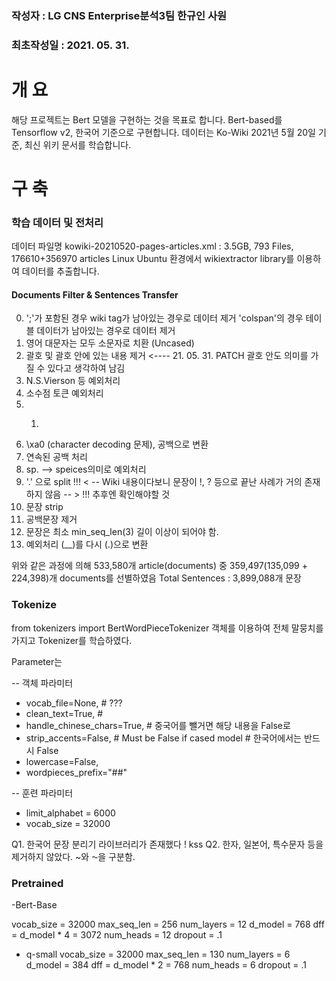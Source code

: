 ### 작성자 : LG CNS Enterprise분석3팀 한규인 사원
### 최초작성일 : 2021. 05. 31.

# 개 요

 해당 프로젝트는 Bert 모델을 구현하는 것을 목표로 합니다.
 Bert-based를 Tensorflow v2, 한국어 기준으로 구현합니다.
 데이터는 Ko-Wiki 2021년 5월 20일 기준, 최신 위키 문서를 학습합니다.

# 구 축

### 학습 데이터 및 전처리

 데이터 파일명
 kowiki-20210520-pages-articles.xml : 3.5GB, 793 Files, 176610+356970 articles
 Linux Ubuntu 환경에서 wikiextractor library를 이용하여 데이터를 추출합니다.

####  Documents Filter & Sentences Transfer

 0. ';'가 포함된 경우 wiki tag가 남아있는 경우로 데이터 제거
    'colspan'의 경우 테이블 데이터가 남아있는 경우로 데이터 제거
 1. 영어 대문자는 모두 소문자로 치환 (Uncased)
 2. 괄호 및 괄호 안에 있는 내용 제거  <---- 21. 05. 31. PATCH 괄호 안도 의미를 가질 수 있다고 생각하여 남김
 3. N.S.Vierson 등 예외처리
 4. 소수점 토큰 예외처리
 5. 1. ~~~, 2. ~~~ 예외처리
 6. \xa0 (character decoding 문제), 공백으로 변환
 7. 연속된 공백 처리
 8. sp. --> speices의미로 예외처리
 9. '.' 으로 split
 !!! < -- Wiki 내용이다보니 문장이 !, ? 등으로 끝난 사례가 거의 존재하지 않음 -- > !!! 추후엔 확인해야할 것
 10. 문장 strip
 11. 공백문장 제거
 12. 문장은 최소 min_seq_len(3) 길이 이상이 되어야 함.
 13. 예외처리 (__)를 다시 (.)으로 변환

 위와 같은 과정에 의해 533,580개 article(documents) 중 359,497(135,099 + 224,398)개 documents를 선별하였음
 Total Sentences : 3,899,088개 문장


 ### Tokenize

from tokenizers import BertWordPieceTokenizer 객체를 이용하여 전체 말뭉치를 가지고 Tokenizer를 학습하였다.

Parameter는

-- 객체 파라미터
- vocab_file=None,                                    # ???
- clean_text=True,                                    #
- handle_chinese_chars=True,                          # 중국어를 뺄거면 해당 내용을 False로
- strip_accents=False, # Must be False if cased model # 한국어에서는 반드시 False
- lowercase=False,                                   
- wordpieces_prefix="##"

-- 훈련 파라미터
- limit_alphabet = 6000
- vocab_size = 32000


Q1. 한국어 문장 분리기 라이브러리가 존재했다 ! kss
Q2. 한자, 일본어, 특수문자 등을 제거하지 않았다. ~와 ⁓을 구분함.

  ### Pretrained

-Bert-Base

vocab_size = 32000
max_seq_len = 256
num_layers = 12
d_model = 768
dff = d_model * 4 = 3072
num_heads = 12
dropout = .1

 - q-small
vocab_size = 32000
max_seq_len = 130
num_layers = 6
d_model = 384
dff = d_model * 2 = 768
num_heads = 6
dropout = .1
